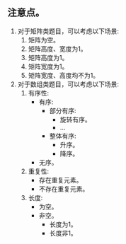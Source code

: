 ## 注意点。
1. 对于矩阵类题目，可以考虑以下场景:
    1. 矩阵为空。
    2. 矩阵高度、宽度为1。
    3. 矩阵高度为1。
    4. 矩阵宽度为1。
    5. 矩阵宽度、高度均不为1。
2. 对于数组类题目，可以考虑以下场景:
    1. 有序性:
        - 有序:
            - 部分有序:
                - 旋转有序。
                - ...
            - 整体有序:
                - 升序。
                - 降序。
        - 无序。
    2. 重复性:
        - 存在重复元素。
        - 不存在重复元素。
    3. 长度:
        - 为空。
        - 非空。
            - 长度为1。
            - 长度非1。
    